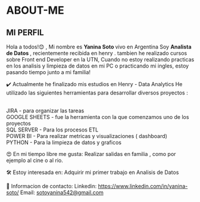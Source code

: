 
# ABOUT-ME
<h2>MI PERFIL</h2>

Hola a todos!😊 , 
Mi nombre es <strong> Yanina Soto </strong> vivo en Argentina
Soy <strong> Analista de Datos </strong>, recientemente recibida en henry .
tambien he realizado cursos sobre Front end Developer en la UTN,
Cuando no estoy realizando practicas en los analisis y limpieza de datos en mi PC o practicando mi ingles,
estoy pasando tiempo junto a mi familia!

✔️ Actualmente he finalizado mis estudios en Henry - Data Analytics
He utilizado las siguientes herramientas para desarrollar diversos proyectos :

<br>
JIRA - para organizar las tareas
<br>
GOOGLE SHEETS - fue la herramienta con la que comenzamos uno de los proyectos
<br>
SQL SERVER - Para los procesos ETL
<br>
POWER BI - Para realizar metricas y visualizaciones ( dashboard)
<br>
PYTHON - Para la limpieza de datos y graficos
<br>

😍 En mi tiempo libre me gusta:
Realizar salidas en familia , como por ejemplo al cine o al rio.


🛠 Estoy interesada en:
Adquirir mi primer trabajo en Analisis de Datos

📲  Informacion de contacto:
Linkedin: https://www.linkedin.com/in/yanina-soto/
Email: sotoyanina542@gmail.com

